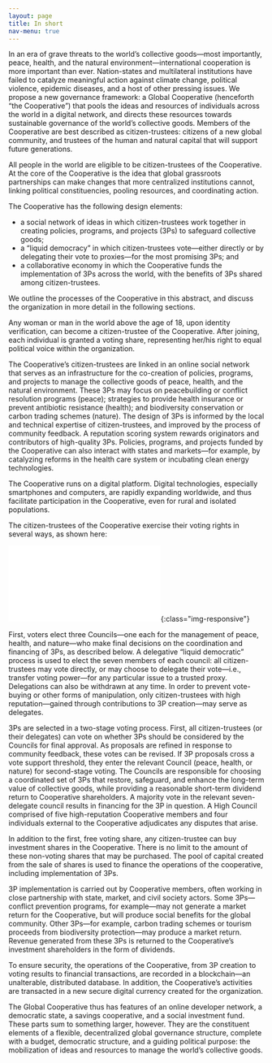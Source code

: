```yaml
---
layout: page
title: In short
nav-menu: true
---
```



In an era of grave threats to the world’s collective goods—most importantly, peace, health, and the natural environment—international cooperation is more important than ever. Nation-states and multilateral institutions have failed to catalyze meaningful action against climate change, political violence, epidemic diseases, and a host of other pressing issues. We propose a new governance framework: a Global Cooperative (henceforth “the Cooperative”) that pools the ideas and resources of individuals across the world in a digital network, and directs these resources towards sustainable governance of the world’s collective goods. Members of the Cooperative are best described as citizen-trustees: citizens of a new global community, and trustees of the human and natural capital that will support future generations.

All people in the world are eligible to be citizen-trustees of the Cooperative. At the core of the Cooperative is the idea that global grassroots partnerships can make changes that more centralized institutions cannot, linking political constituencies, pooling resources, and coordinating action.

The Cooperative has the following design elements:

- a social network of ideas in which citizen-trustees work together in creating policies, programs, and projects (3Ps) to safeguard collective goods;
- a “liquid democracy” in which citizen-trustees vote—either directly or by delegating their vote to proxies—for the most promising 3Ps; and
- a collaborative economy in which the Cooperative funds the implementation of 3Ps across the world, with the benefits of 3Ps shared among citizen-trustees.

We outline the processes of the Cooperative in this abstract, and discuss the organization in more detail in the following sections.

Any woman or man in the world above the age of 18, upon identity verification, can become a citizen-trustee of the Cooperative. After joining, each individual is granted a voting share, representing her/his right to equal political voice within the organization.

The Cooperative’s citizen-trustees are linked in an online social network that serves as an infrastructure for the co-creation of policies, programs, and projects to manage the collective goods of peace, health, and the natural environment. These 3Ps may focus on peacebuilding or conflict resolution programs (peace); strategies to provide health insurance or prevent antibiotic resistance (health); and biodiversity conservation or carbon trading schemes (nature). The design of 3Ps is informed by the local and technical expertise of citizen-trustees, and improved by the process of community feedback. A reputation scoring system rewards originators and contributors of high-quality 3Ps. Policies, programs, and projects funded by the Cooperative can also interact with states and markets—for example, by catalyzing reforms in the health care system or incubating clean energy technologies.

The Cooperative runs on a digital platform. Digital technologies, especially smartphones and computers, are rapidly expanding worldwide, and thus facilitate participation in the Cooperative, even for rural and isolated populations.

The citizen-trustees of the Cooperative exercise their voting rights in several ways, as shown here:

![fds](/assets/img/diagram_final.pdf){:class="img-responsive"}


First, voters elect three Councils—one each for the management of peace, health, and nature—who make final decisions on the coordination and financing of 3Ps, as described below. A delegative “liquid democratic” process is used to elect the seven members of each council: all citizen-trustees may vote directly, or may choose to delegate their vote—i.e., transfer voting power—for any particular issue to a trusted proxy. Delegations can also be withdrawn at any time. In order to prevent vote-buying or other forms of manipulation, only citizen-trustees with high reputation—gained through contributions to 3P creation—may serve as delegates.

3Ps are selected in a two-stage voting process. First, all citizen-trustees (or their delegates) can vote on whether 3Ps should be considered by the Councils for final approval. As proposals are refined in response to community feedback, these votes can be revised. If 3P proposals cross a vote support threshold, they enter the relevant Council (peace, health, or nature) for second-stage voting. The Councils are responsible for choosing a coordinated set of 3Ps that restore, safeguard, and enhance the long-term value of collective goods, while providing a reasonable short-term dividend return to Cooperative shareholders. A majority vote in the relevant seven-delegate council results in financing for the 3P in question. A High Council comprised of five high-reputation Cooperative members and four individuals external to the Cooperative adjudicates any disputes that arise.

In addition to the first, free voting share, any citizen-trustee can buy investment shares in the Cooperative. There is no limit to the amount of these non-voting shares that may be purchased. The pool of capital created from the sale of shares is used to finance the operations of the cooperative, including implementation of 3Ps.

3P implementation is carried out by Cooperative members, often working in close partnership with state, market, and civil society actors. Some 3Ps—conflict prevention programs, for example—may not generate a market return for the Cooperative, but will produce social benefits for the global community. Other 3Ps—for example, carbon trading schemes or tourism proceeds from biodiversity protection—may produce a market return. Revenue generated from these 3Ps is returned to the Cooperative’s investment shareholders in the form of dividends.

To ensure security, the operations of the Cooperative, from 3P creation to voting results to financial transactions, are recorded in a blockchain—an unalterable, distributed database. In addition, the Cooperative’s activities are transacted in a new secure digital currency created for the organization.

The Global Cooperative thus has features of an online developer network, a democratic state, a savings cooperative, and a social investment fund. These parts sum to something larger, however. They are the constituent elements of a flexible, decentralized global governance structure, complete with a budget, democratic structure, and a guiding political purpose: the mobilization of ideas and resources to manage the world’s collective goods.

